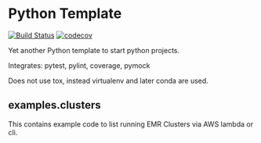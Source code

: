 Python Template
===============

[![Build Status](https://travis-ci.org/dbast/python-template.svg?branch=master)](https://travis-ci.org/dbast/python-template)
[![codecov](https://codecov.io/gh/dbast/python-template/branch/master/graph/badge.svg)](https://codecov.io/gh/dbast/python-template)

Yet another Python template to start python projects.

Integrates: pytest, pylint, coverage, pymock

Does not use tox, instead virtualenv and later conda are used.

examples.clusters
-----------------

This contains example code to list running EMR Clusters via AWS lambda or cli.
